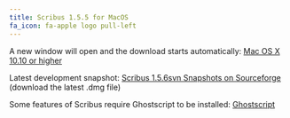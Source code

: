 ```yaml
---
title: Scribus 1.5.5 for MacOS
fa_icon: fa-apple logo pull-left
---
```


A new window will open and the download starts automatically:
<i class="fa fa-download" aria-hidden="true"></i> [Mac OS X 10.10 or higher](https://sourceforge.net/projects/scribus/files/scribus-devel/1.5.5/scribus-1.5.5.dmg/download?target=_blank)

Latest development snapshot:
<i class="fa fa-download" aria-hidden="true"></i> [Scribus 1.5.6svn Snapshots on Sourceforge](https://sourceforge.net/projects/scribus/files/scribus-svn/1.5.6.svn/?target=_blank) (download the latest .dmg file)

Some features of Scribus require Ghostscript to be installed:
<i class="fa fa-download" aria-hidden="true"></i> [Ghostscript](https://pages.uoregon.edu/koch/?target=_blank)
